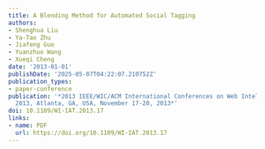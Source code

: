 ```yaml
---
title: A Blending Method for Automated Social Tagging
authors:
- Shenghua Liu
- Ya-Tao Zhu
- Jiafeng Guo
- Yuanzhuo Wang
- Xueqi Cheng
date: '2013-01-01'
publishDate: '2025-05-07T04:22:07.210752Z'
publication_types:
- paper-conference
publication: '*2013 IEEE/WIC/ACM International Conferences on Web Intelligence, WI
  2013, Atlanta, GA, USA, November 17-20, 2013*'
doi: 10.1109/WI-IAT.2013.17
links:
- name: PDF
  url: https://doi.org/10.1109/WI-IAT.2013.17
---
```

